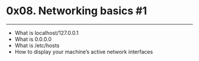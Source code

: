 # 0x08. Networking basics #1
---
- What is localhost/127.0.0.1
- What is 0.0.0.0
- What is /etc/hosts
- How to display your machine’s active network interfaces


